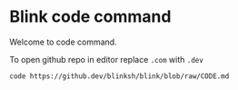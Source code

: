 
# Blink code command

Welcome to code command.

To open github repo in editor replace `.com` with `.dev`

`code https://github.dev/blinksh/blink/blob/raw/CODE.md`
